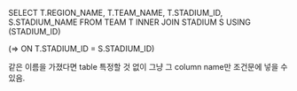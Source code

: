 SELECT T.REGION_NAME, T.TEAM_NAME, T.STADIUM_ID, S.STADIUM_NAME
FROM TEAM T INNER JOIN STADIUM S
USING (STADIUM_ID)

(=> ON T.STADIUM_ID = S.STADIUM_ID)

같은 이름을 가졌다면 table 특정할 것 없이 그냥 그 column name만 조건문에 넣을 수 있음.